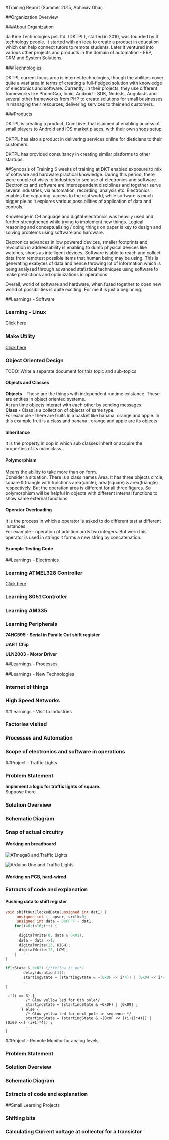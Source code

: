 #Training Report (Summer 2015, Abhinav Ghai)

##Organization Overview

###About Organization

da Kine Technologies pvt. ltd. (DKTPL), started in 2010, was founded by 3 technology people. It started with an idea to create a product in education which can help connect tutors to remote students. Later it ventured into various other projects and products in the domain of automation - ERP, CRM and System Solutions.

###Technologies

DKTPL current focus area is internet technologies, though the abilities cover quite a vast area in terms of creating a full-fledged solution with knowledge of electronics and software. Currently, in their projects, they use different frameworks like PhoneGap, Ionic, Android - SDK, NodeJs, AngularJs and several other frameworks from PHP to create solutions for small businesses in managing their resources, delivering services to their end customers.

###Products

DKTPL is creating a product, ComLiive, that is aimed at enabling access of small players to Android and iOS market places, with their own shops setup.

DKTPL has also a product in delivering services online for dieticians to their customers.

DKTPL has provided consultancy in creating similar platforms to other startups.

##Synopsis of Training
6 weeks of training at DKT enabled exposure to mix of software and hardware practical knowledge. During this period, there were couple of visits to Industries to see use of electronics and software. Electronics and software are interdependent disciplines and together serve several industries, via automation, recording, analysis etc. Electronics enables the capturing, access to the real world, while software is much bigger pie as it explores various possibilities of application of data and controls.

Knowledge in C-Language and digital electronics was heavily used and further strengthened while trying to implement new things. Logical reasoning and conceptualising / doing things on paper is key to design and solving problems using software and hardware.

Electronics advances in low powered devices, smaller footprints and revolution in addressability is enabling to dumb physical devices like watches, shoes as intelligent devices. Software is able to reach and collect data from remotest possible items that human being may be using. This is generating exabytes of data and hence throwing lot of information which is being analysed through advanced statistical techniques using software to make predictions and optimizations in operations.

Overall, world of software and hardware, when fused together to open new world of possibilities is quite exciting. For me it is just a beginning.

##Learnings - Software

### Learning - Linux
[Click here](learning_linux.md)
### Make Utility
[Click here](learning_linux.md)

### Object Oriented Design
TODO: Write a separate document for this topic and sub-topics
#### Objects and Classes
**Objects** - These are the things with independent runtime existance. These are entities in object oriented systems.  
At run time objects interact with each other by sending messages.  
**Class** - Class is a collection of objects of same type.  
For example - there are fruits in a basket like banana, orange and apple. In this example fruit is a class and banana , orange and apple are its objects.
#### Inheritance 
It is the property in oop in which sub classes  inherit or acquire the properties of its main class.

#### Polymorphism
Means the ability to take more than on form.  
Consider a situation. There is a class names Area. It has three objects circle, square & triangle with functions area(circle), area(square) & area(triangle) respectively. But the operation area is different for all three figures. So polymorphism will be helpful in objects with different internal functions to show same external functions. 

#### Operator Overloading
It is the process in which a operator is asked to do different tast at different instances.  
For example - operation of addition adds two integers. But wern this operator is used in strings it forms a new string by concatenation.
#### Example Testing Code

##Learnings - Electronics

### Learning ATMEL328 Controller
[Click here](learning_atmel328.md)

### Learning 8051 Controller

### Learning AM335

### Learning Peripherals

**74HC595 - Serial in Paralle Out shift register**

**UART Chip**

**ULN2003 - Motor Driver**

##Learnings - Processes

##Learnings - New Technologies

### Internet of things

### High Speed Networks

##Learnings - Visit to Industries

### Factories visited

### Processes and Automation

### Scope of electronics and software in operations

##Project - Traffic Lights

### Problem Statement
**Implement a logic for traffic lights of square.**  
Suppose there

### Solution Overview


### Schematic Diagram

### Snap of actual circuitry

#### Working on breadboard
![ATmega8 and Traffic Lights](images/IMG_20150601_110247.jpg)

![Arduino Uno and Traffic Lights](images/IMG_20150601_153505.jpg)

#### Working on PCB, hard-wired

### Extracts of code and explanation
#### Pushing data to shift register
```c
void shiftOutClockedData(unsigned int dat1) {
     unsigned int i, opser, srclk=0;
     unsigned int data = 0xFFFF - dat1;
    for(i=0;i<16;i++) {
      
      digitalWrite(8, data & 0x01);
      data = data >>1;
      digitalWrite(13, HIGH); 
      digitalWrite(13, LOW); 
    }
}
```

```c
if(tState & 0x02) {/*Yellow is on*/
        delay(duration[1]);
        startingState = (startingState & ~(0x0F << i*4)) | (0x04 << i*4) ;
       ...
} 
```

```
 if(i == 3) {
         /* Glow yellow led for 0th pole*/
         startingState = (startingState & ~0x0F) | (0x09) ;
       } else {
         /* Glow yellow led for next pole in sequence */
         startingState = (startingState & ~(0x0F << ((i+1)*4))) | (0x09 <<( (i+1)*4)) ;
         ...
}
```

##Project - Remote Monitor for analog levels

### Problem Statement

### Solution Overview

### Schematic Diagram

### Extracts of code and explanation

##Small Learning Projects

### Shifting bits

### Calculating Current voltage at collector for a transistor

